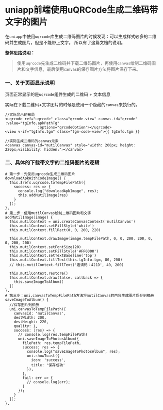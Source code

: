 # uniapp前端使用uQRCode生成二维码带文字的图片

在`uniapp`中使用`uqrcode`库生成二维码图片的时候发现：可以生成样式较多的二维码并生成图片，但是不能带上文字。 所以有了这篇文档的说明。

**整体思路说明：**
> 使用`uqrcode`先生成二维码并下载二维码图片，再使用`canvas`绘制二维码图片和文字信息，最后使用`canvas`的保存图片方法将图片保存下来。

### 一、关于页面显示说明

页面正常显示的是`uqrcode`组件生成的二维码 + 文本信息

实际在下载二维码+文字图片的时候是使用一个隐藏的`canvas`来执行的。

```
//实际显示的布局
<uqrcode ref="uqrcode" class="qrcode-view" canvas-id="qrcode" :value="tgInfo.apkPathTg"
               :options="qrcodeOption"></uqrcode>
<view v-if="tgInfo.tgm" class="tgm-code-view">{{ tgInfo.tgm }}
      
//实际生成二维码的canvas元素
<canvas canvas-id="mutilCanvas" style="width: 200px; height: 220px;visibility: hidden;"></canvas>      
```

### 二、具体的下载带文字的二维码图片的逻辑

```
# 第一步：先使用uqrcode生成二维码图片
downloadApkWithCodeImage() {
  this.$refs.uqrcode.toTempFilePath({
    success: res => {
      console.log("downloadApkImage", res);
      this.addMutilImage(res)
    }
  });
},
# 第二步：使用mutilCanvas绘制二维码图片和文字
addMutilImage(image) {
  this.mutilContext = uni.createCanvasContext('mutilCanvas')
  this.mutilContext.setFillStyle('white')
  this.mutilContext.fillRect(0, 0, 200, 220)

  this.mutilContext.drawImage(image.tempFilePath, 0, 0, 200, 200, 0, 0, 200, 200)
  this.mutilContext.setFontSize(20)
  this.mutilContext.setFillStyle('#FF0000')
  this.mutilContext.setTextBaseline('top')
  this.mutilContext.fillText(this.tgInfo.tgm, 80, 200)
  // this.mutilContext.fillText('邀请码：421D', 40, 200)

  this.mutilContext.restore()
  this.mutilContext.draw(false, callback => {
    this.saveImageToAlbum()
  })
},      
# 第三步：uni.canvasToTempFilePath方法将mutilCanvas的内容生成图片保存到相册
saveImageToAlbum() {
  //保存图片到相册
  uni.canvasToTempFilePath({
    canvasId: 'mutilCanvas',
    destWidth: 200,
    destHeight: 220,
    quality: 1,
    success: (res) => {
      // console.log(res.tempFilePath)
      uni.saveImageToPhotosAlbum({
        filePath: res.tempFilePath,
        success: res => {
          console.log("saveImageToPhotosAlbum", res);
          uni.showToast({
            icon: 'success',
            title: '保存成功'
          });
        },
        fail: err => {
          // console.log(err);
        }
      });
    }
  });
},
```
